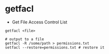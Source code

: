 # getfacl

- Get File Access Control List

```shell
getfacl <file>

# output to a file
getfacl -R /some/path > permissions.txt
setfacl --restore=permissions.txt # restore it
```
